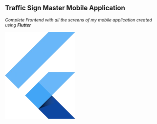 ## Traffic Sign Master Mobile Application

_Complete Frontend with all the screens of my mobile application created using **Flutter**_

![Flutter Logo](../../Screenshots/api/flutter.png)

